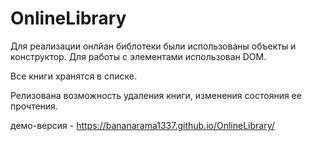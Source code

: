 # OnlineLibrary

Для реализации онлйан библотеки были использованы объекты и конструктор. Для работы с элементами использован DOM.

Все книги хранятся в списке.

Релизована возможность удаления книги, изменения состояния ее прочтения.

демо-версия - https://bananarama1337.github.io/OnlineLibrary/
